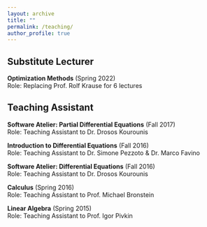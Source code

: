 ```yaml
---
layout: archive
title: ""
permalink: /teaching/
author_profile: true
---
```

## Substitute Lecturer
**Optimization Methods** (Spring 2022)\
Role: Replacing Prof. Rolf Krause for 6 lectures

## Teaching Assistant
**Software Atelier: Partial Differential Equations** (Fall 2017)\
Role: Teaching Assistant to Dr. Drosos Kourounis

**Introduction to Differential Equations** (Fall 2016)\
Role: Teaching Assistant to Dr. Simone Pezzoto & Dr. Marco Favino

**Software Atelier: Differential Equations** (Fall 2016)\
Role: Teaching Assistant to Dr. Drosos Kourounis

**Calculus** (Spring 2016)\
Role: Teaching Assistant to Prof. Michael Bronstein

**Linear Algebra** (Spring 2015)\
Role: Teaching Assistant to Prof. Igor Pivkin
